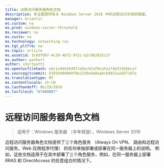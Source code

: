 ```yaml
---
title: 远程访问服务器角色文档
description: 本主题提供有关 Windows Server 2016 中的远程访问文档的链接。
manager: brianlic
ms.custom: na
ms.prod: windows-server-threshold
ms.reviewer: na
ms.suite: na
ms.technology: networking-ras
ms.tgt_pltfrm: na
ms.topic: article
ms.assetid: 3c6df007-4c39-4b72-9f2c-b2c9b2825c2f
ms.author: pashort
author: shortpatti
ms.openlocfilehash: e4c1c0d4264971d3ec91af8ca5a1f46331b6bca7
ms.sourcegitcommit: 63926404009f9e1330a4a0aa8cb9821a2dd7187e
ms.translationtype: MT
ms.contentlocale: zh-CN
ms.lasthandoff: 06/29/2019
ms.locfileid: "67469687"
---
```

# <a name="remote-access-server-role-documentation"></a>远程访问服务器角色文档

>适用于：Windows 服务器 （半年频道），Windows Server 2016

远程访问服务器角色文档提供了三个角色服务 （Always On VPN、 路由和远程访问服务，Web 应用程序代理） 的任何单独部署或部署在同一服务器上的说明。 例如，这些文档适用于在其中部署了三个角色服务，例如，在同一服务器上部署 RRAS 和 DirectAccess 的任意组合的情况下。  
